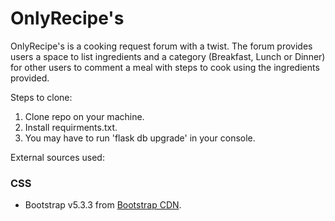 # OnlyRecipe's 
OnlyRecipe's is a cooking request forum with a twist.
The forum provides users a space to list ingredients and a category (Breakfast, Lunch or Dinner) for other users to comment a meal with steps to cook using the ingredients provided.

Steps to  clone:
1. Clone repo on your machine.
2. Install requirments.txt.
3. You may have to run 'flask db upgrade' in your console.

External sources used:
### CSS
- Bootstrap v5.3.3 from [Bootstrap CDN](https://getbootstrap.com/).